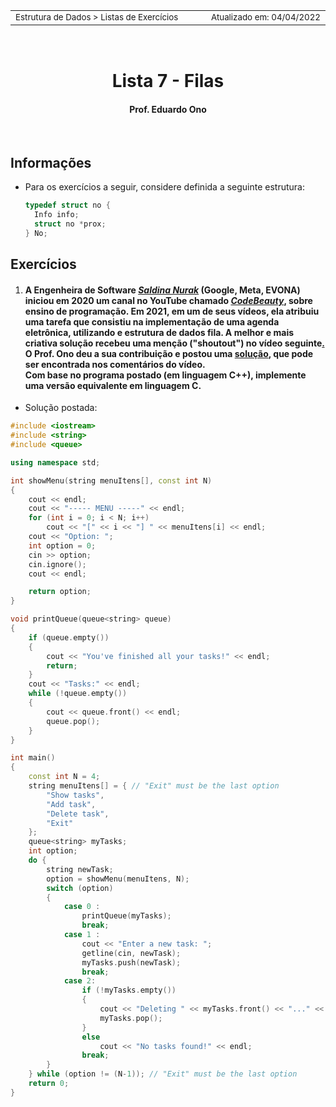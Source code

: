
<table>
<tr>
<td align="left" width="8000">
<small>Estrutura de Dados > Listas de Exercícios</small>
</td>
<td align="right">
<small>Atualizado&nbsp;em:&nbsp;04/04/2022</small>
</td>
</tr>
</table>

<br>

<h1 align="center">
Lista 7 - Filas
</h1>
<h4 align="center">
Prof. Eduardo Ono
</h4>

<br>

## Informações

* Para os exercícios a seguir, considere definida a seguinte estrutura:

  ```c
  typedef struct no {
    Info info;
    struct no *prox;
  } No;
  ```

## Exercícios

1. #### A Engenheira de Software [_Saldina Nurak_](https://ba.linkedin.com/in/codebeauty) (Google, Meta, EVONA) iniciou em 2020 um canal no YouTube chamado [_CodeBeauty_](https://www.youtube.com/channel/UCl5-BV9aRaeDVohpE4sqJiQ), sobre ensino de programação. Em 2021, em um de seus vídeos, ela atribuiu uma tarefa que consistiu na implementação de uma agenda eletrônica, utilizando e estrutura de dados fila. A melhor e mais criativa solução recebeu uma menção ("shoutout") no vídeo seguinte[.](https://www.youtube.com/watch?v=iPq1ZTe8QtA&t=788s) O Prof. Ono deu a sua contribuição e postou uma [solução](https://www.youtube.com/watch?v=jaK4pn1jXTo&t=529s&lc=UgyM-knAQ03a-aBRzZB4AaABAg), que pode ser encontrada nos comentários do vídeo.<br>Com base no programa postado (em linguagem C++), implemente uma versão equivalente em linguagem C.

* Solução postada:

```cpp
#include <iostream>
#include <string>
#include <queue>

using namespace std;

int showMenu(string menuItens[], const int N)
{
    cout << endl;
    cout << "----- MENU -----" << endl;
    for (int i = 0; i < N; i++)
        cout << "[" << i << "] " << menuItens[i] << endl;
    cout << "Option: ";
    int option = 0;
    cin >> option;
    cin.ignore();
    cout << endl;

    return option;
}

void printQueue(queue<string> queue)
{
    if (queue.empty())
    {
        cout << "You've finished all your tasks!" << endl;
        return;
    }
    cout << "Tasks:" << endl;
    while (!queue.empty())
    {
        cout << queue.front() << endl;
        queue.pop();
    }
}

int main()
{
    const int N = 4;
    string menuItens[] = { // "Exit" must be the last option
        "Show tasks",
        "Add task",
        "Delete task",
        "Exit"
    };
    queue<string> myTasks;
    int option;
    do {
        string newTask;
        option = showMenu(menuItens, N);
        switch (option)
        {
            case 0 :
                printQueue(myTasks);
                break;
            case 1 :
                cout << "Enter a new task: ";
                getline(cin, newTask);
                myTasks.push(newTask);
                break;
            case 2:
                if (!myTasks.empty())
                {
                    cout << "Deleting " << myTasks.front() << "..." << endl;
                    myTasks.pop();
                }
                else
                    cout << "No tasks found!" << endl;
                break;
        }
    } while (option != (N-1)); // "Exit" must be the last option
    return 0;
}
```

<br>
